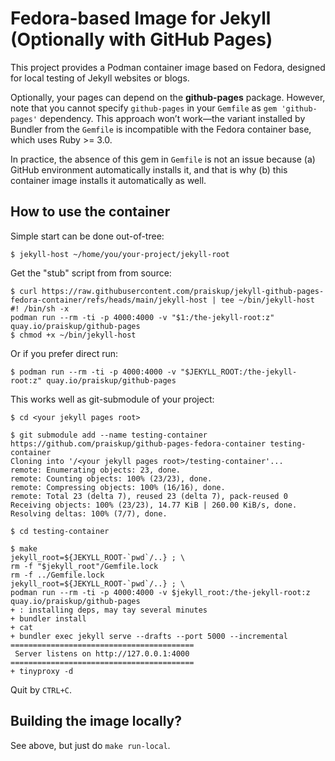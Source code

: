 Fedora-based Image for Jekyll (Optionally with GitHub Pages)
============================================================

This project provides a Podman container image based on Fedora, designed for
local testing of Jekyll websites or blogs.

Optionally, your pages can depend on the **github-pages** package.  However,
note that you cannot specify `github-pages` in your `Gemfile` as `gem
'github-pages'` dependency.  This approach won’t work—the variant installed by
Bundler from the `Gemfile` is incompatible with the Fedora container base, which
uses Ruby >= 3.0.

In practice, the absence of this gem in `Gemfile` is not an issue because
(a) GitHub environment automatically installs it, and that is why
(b) this container image installs it automatically as well.

How to use the container
------------------------

Simple start can be done out-of-tree:

```
$ jekyll-host ~/home/you/your-project/jekyll-root
```

Get the "stub" script from from source:

```
$ curl https://raw.githubusercontent.com/praiskup/jekyll-github-pages-fedora-container/refs/heads/main/jekyll-host | tee ~/bin/jekyll-host
#! /bin/sh -x
podman run --rm -ti -p 4000:4000 -v "$1:/the-jekyll-root:z" quay.io/praiskup/github-pages
$ chmod +x ~/bin/jekyll-host
```

Or if you prefer direct run:

```
$ podman run --rm -ti -p 4000:4000 -v "$JEKYLL_ROOT:/the-jekyll-root:z" quay.io/praiskup/github-pages
```

This works well as git-submodule of your project:

```
$ cd <your jekyll pages root>

$ git submodule add --name testing-container https://github.com/praiskup/github-pages-fedora-container testing-container
Cloning into '/<your jekyll pages root>/testing-container'...
remote: Enumerating objects: 23, done.
remote: Counting objects: 100% (23/23), done.
remote: Compressing objects: 100% (16/16), done.
remote: Total 23 (delta 7), reused 23 (delta 7), pack-reused 0
Receiving objects: 100% (23/23), 14.77 KiB | 260.00 KiB/s, done.
Resolving deltas: 100% (7/7), done.

$ cd testing-container

$ make
jekyll_root=${JEKYLL_ROOT-`pwd`/..} ; \
rm -f "$jekyll_root"/Gemfile.lock
rm -f ../Gemfile.lock
jekyll_root=${JEKYLL_ROOT-`pwd`/..} ; \
podman run --rm -ti -p 4000:4000 -v $jekyll_root:/the-jekyll-root:z quay.io/praiskup/github-pages
+ : installing deps, may tay several minutes
+ bundler install
+ cat
+ bundler exec jekyll serve --drafts --port 5000 --incremental
=========================================
 Server listens on http://127.0.0.1:4000
=========================================
+ tinyproxy -d
```

Quit by `CTRL+C`.


Building the image locally?
---------------------------

See above, but just do `make run-local`.
